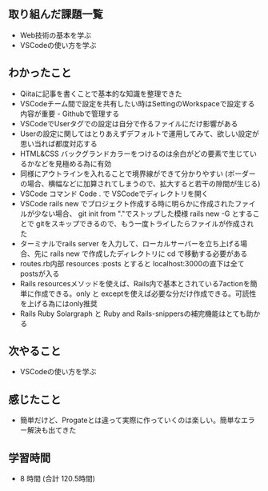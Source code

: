 ## 取り組んだ課題一覧
- Web技術の基本を学ぶ
- VSCodeの使い方を学ぶ
## わかったこと
- Qiitaに記事を書くことで基本的な知識を整理できた
- VSCodeチーム間で設定を共有したい時はSettingのWorkspaceで設定する内容が重要 - Githubで管理する
- VSCodeでUserタグでの設定は自分で作るファイルにだけ影響がある
- Userの設定に関してはとりあえずデフォルトで運用してみて、欲しい設定が思い当れば都度対応する
- HTML&CSS バックグランドカラーをつけるのは余白がどの要素で生じているかなどを見極める為に有効
- 同様にアウトラインを入れることで境界線ができて分かりやすい (ボーダーの場合、横幅などに加算されてしまうので、拡大すると若干の隙間が生じる)
- VSCode コマンド Code . で VSCodeでディレクトリを開く
- VSCode rails new でプロジェクト作成する時に明らかに作成されたファイルが少ない場合、 git init from "."でストップした模様
  rails new -G とすることで gitをスキップできるので、もう一度トライしたらファイルが作成された
- ターミナルでrails server を入力して、ローカルサーバーを立ち上げる場合、先に rails new で作成したディレクトリに cd で移動する必要がある
- routes.rb内部 resources :posts とすると localhost:3000の直下は全てpostsが入る
- Rails resourcesメソッドを使えば、Rails内で基本とされている7actionを簡単に作成できる。only と exceptを使えば必要な分だけ作成できる。可読性を上げる為にはonly推奨
- Rails Ruby Solargraph と Ruby and Rails-snippersの補完機能はとても助かる
## 次やること
- VSCodeの使い方を学ぶ
## 感じたこと
- 簡単だけど、Progateとは違って実際に作っていくのは楽しい。簡単なエラー解決も出てきた
## 学習時間
- 8 時間 (合計 120.5時間)
